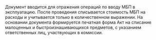 ﻿Документ вводится для отражения операций по вводу МБП в эксплуатацию. После проведения списывается стоимость МБП на расходы и учитывается только в количественном выражении. На основании документа формируется печатная форма Акт на списание малоценных и быстроизнашивающихся предметов, с указанием ответственных лиц, участвующих в комиссии.